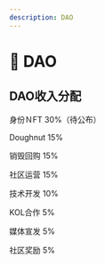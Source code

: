 ```yaml
---
description: DAO
---
```


# 🏡 DAO

## D**AO收入分配**

身份ＮFT 30%（待公布）

Doughnut 15%

销毁回购 15%

社区运营 15%

技术开发  10%

KOL合作 5%

媒体宣发 5%

社区奖励 5%
